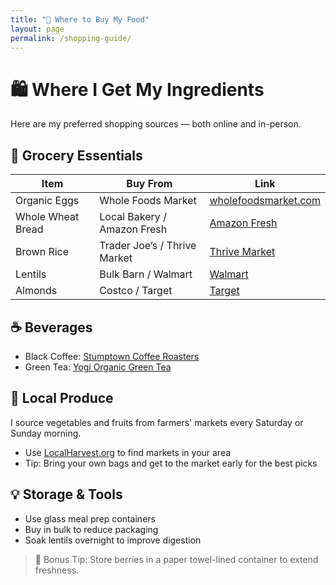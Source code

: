 ```yaml
---
title: "🛒 Where to Buy My Food"
layout: page
permalink: /shopping-guide/
---
```


# 🛍️ Where I Get My Ingredients

Here are my preferred shopping sources — both online and in-person.

## 🥑 Grocery Essentials

| Item              | Buy From                     | Link |
|-------------------|-------------------------------|------|
| Organic Eggs      | Whole Foods Market            | [wholefoodsmarket.com](https://www.wholefoodsmarket.com) |
| Whole Wheat Bread | Local Bakery / Amazon Fresh   | [Amazon Fresh](https://www.amazon.com/alm/storefront?almBrandId=QW1hem9uIEZyZXNo) |
| Brown Rice        | Trader Joe’s / Thrive Market  | [Thrive Market](https://thrivemarket.com) |
| Lentils           | Bulk Barn / Walmart           | [Walmart](https://www.walmart.com) |
| Almonds           | Costco / Target               | [Target](https://www.target.com/) |

## ☕ Beverages

- Black Coffee: [Stumptown Coffee Roasters](https://www.stumptowncoffee.com)  
- Green Tea: [Yogi Organic Green Tea](https://www.yogiproducts.com)

## 🥬 Local Produce

I source vegetables and fruits from farmers' markets every Saturday or Sunday morning.

- Use [LocalHarvest.org](https://www.localharvest.org/) to find markets in your area  
- Tip: Bring your own bags and get to the market early for the best picks

## 💡 Storage & Tools

- Use glass meal prep containers  
- Buy in bulk to reduce packaging  
- Soak lentils overnight to improve digestion

> 🧊 Bonus Tip: Store berries in a paper towel-lined container to extend freshness.
